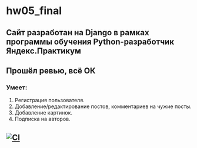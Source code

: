 # hw05_final
## Сайт разработан на Django в рамках программы обучения Python-разработчик Яндекс.Практикум
## Прошёл ревью, всё ОК
### Умеет:
1. Регистрация пользователя.
2. Добавление/редактирование постов, комментариев на чужие посты.
3. Добавление картинок.
4. Подписка на авторов.



[![CI](https://github.com/yandex-praktikum/hw05_final/actions/workflows/python-app.yml/badge.svg?branch=master)](https://github.com/yandex-praktikum/hw05_final/actions/workflows/python-app.yml)
-
